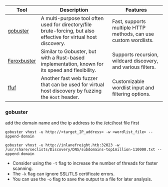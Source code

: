 
|Tool|Description|Features|
|---|---|---|
|[gobuster](https://github.com/OJ/gobuster)|A multi-purpose tool often used for directory/file brute-forcing, but also effective for virtual host discovery.|Fast, supports multiple HTTP methods, can use custom wordlists.|
|[Feroxbuster](https://github.com/epi052/feroxbuster)|Similar to Gobuster, but with a Rust-based implementation, known for its speed and flexibility.|Supports recursion, wildcard discovery, and various filters.|
|[ffuf](https://github.com/ffuf/ffuf)|Another fast web fuzzer that can be used for virtual host discovery by fuzzing the `Host` header.|Customizable wordlist input and filtering options.|

### gobuster

add the domain name and the ip address to the /etc/host file first 

```shell-session
gobuster vhost -u http://<target_IP_address> -w <wordlist_file> --append-domain
```

```shell-session
gobuster vhost -u http://inlanefreight.htb:32023 -w /usr/share/seclists/Discovery/DNS/subdomains-top1million-110000.txt --append-domain
```


- Consider using the `-t` flag to increase the number of threads for faster scanning.
- The `-k` flag can ignore SSL/TLS certificate errors.
- You can use the `-o` flag to save the output to a file for later analysis.